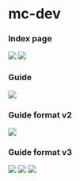 # mc-dev
### Index page

<img src="https://i.gyazo.com/7da4051cc338f271d91e35cf20745bdd.png">
<img src="https://i.gyazo.com/bfc42803da8200492a320ddbe7582331.png">

### Guide

<img src="https://i.gyazo.com/08483188283f6260c0330faed74e455c.png">

### Guide format v2

<img src="https://i.gyazo.com/afea00ee6dcece24552196ce993abad3.png">

### Guide format v3

<img src="https://i.gyazo.com/c4e2e948821044432ee53beeeb04ccda.png">
<img src="https://i.gyazo.com/9cb0823af9e3609cce5dc1a1c54461c2.png">
<img src="https://i.gyazo.com/e84b22453abff55f77986fa4a57f0629.png">
